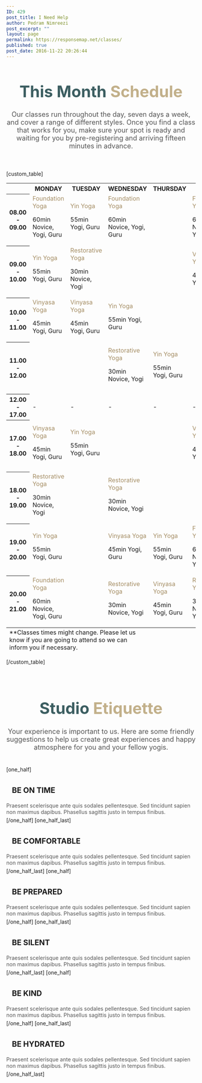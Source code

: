```yaml
---
ID: 429
post_title: I Need Help
author: Pedram Nimreezi
post_excerpt: ""
layout: page
permalink: https://responsemap.net/classes/
published: true
post_date: 2016-11-22 20:26:44
---
```

<style>table.custom-table td { border-right: 1px solid #fff; } table.custom-table th { vertical-align: middle; } table.custom-table th, table.custom-table th p { text-align: center; } /* Mobile Screen ( smaller than 780px )*/ @media screen and (max-width: 780px) { table.custom-table tr:first-child th { display: none; } table.custom-table td { display: block; } table.custom-table th, table.custom-table td::before { display: block; font-size: 16px; font-style: italic; } table.custom-table tfoot td::before { display: none; } table.custom-table th, table.custom-table th p, table.custom-table td, table.custom-table td p { text-align: center; } table.custom-table th { padding-top: 30px; padding-bottom: 25px; } table.custom-table th, table.custom-table th p { font-size: 18px; } table.custom-table td:nth-of-type(1)::before { content: "MONDAY"; } table.custom-table td:nth-of-type(2)::before { content: "TUESDAY"; } table.custom-table td:nth-of-type(3)::before { content: "WEDNESDAY"; } table.custom-table td:nth-of-type(4)::before { content: "THURSDAY"; } table.custom-table td:nth-of-type(5)::before { content: "FRIDAY"; } table.custom-table td:nth-of-type(6)::before { content: "SATURDAY";  } table.custom-table td:nth-of-type(7)::before { content: "SUNDAY"; } table.custom-table tbody tr:hover td { background-color: #F2F2F2; }}</style>
<div style="text-align: center;">
<h3 style="margin: 60px 0 25px 0;"><span style="font-size: 42px; color: #3c5e61; line-height: 1.2; font-weight: bold;">This Month <span style="color: #c2b08a;">Schedule</span></span></h3>
<div style="margin-bottom: 55px;"><span style="font-size: 18px; color: #555555;">Our classes run throughout the day, seven days a week, and cover a range of different styles. Once you find a class that works for you, make sure your spot is ready and waiting for you by pre-registering and arriving fifteen minutes in advance.</span></div>
</div>
[custom_table]
<table width="100%">
<tbody>
<tr>
<th></th>
<th><strong>MONDAY</strong></th>
<th><strong>TUESDAY</strong></th>
<th><strong>WEDNESDAY</strong></th>
<th><strong>THURSDAY</strong></th>
<th><strong>FRIDAY</strong></th>
<th><strong>SATURDAY</strong></th>
<th><strong>SUNDAY</strong></th>
</tr>
<tr>
<th><strong>08.00 - 09.00</strong></th>
<td><span style="color: #a58e65;">Foundation Yoga</span>

<i class="fa fa-clock-o" style="color: #3c5e61;"><!-- icon --></i> 60min
<i class="fa fa-flag" style="color: #3c5e61;"><!-- icon --></i> Novice, Yogi, Guru</td>
<td><span style="color: #a58e65;">Yin Yoga</span>

<i class="fa fa-clock-o" style="color: #3c5e61;"><!-- icon --></i> 55min
<i class="fa fa-flag" style="color: #3c5e61;"><!-- icon --></i> Yogi, Guru</td>
<td><span style="color: #a58e65;">Foundation Yoga</span>

<i class="fa fa-clock-o" style="color: #3c5e61;"><!-- icon --></i> 60min
<i class="fa fa-flag" style="color: #3c5e61;"><!-- icon --></i> Novice, Yogi, Guru</td>
<td></td>
<td><span style="color: #a58e65;">Foundation Yoga</span>

<i class="fa fa-clock-o" style="color: #3c5e61;"><!-- icon --></i> 60min
<i class="fa fa-flag" style="color: #3c5e61;"><!-- icon --></i> Novice, Yogi, Guru</td>
<td></td>
<td><span style="color: #a58e65;">Foundation Yoga</span>

<i class="fa fa-clock-o" style="color: #3c5e61;"><!-- icon --></i> 60min
<i class="fa fa-flag" style="color: #3c5e61;"><!-- icon --></i> Novice, Yogi, Guru</td>
</tr>
<tr>
<th><strong>09.00 - 10.00</strong></th>
<td><span style="color: #a58e65;">Yin Yoga</span>

<i class="fa fa-clock-o" style="color: #3c5e61;"><!-- icon --></i> 55min
<i class="fa fa-flag" style="color: #3c5e61;"><!-- icon --></i> Yogi, Guru</td>
<td><span style="color: #a58e65;">Restorative Yoga</span>

<i class="fa fa-clock-o" style="color: #3c5e61;"><!-- icon --></i> 30min
<i class="fa fa-flag" style="color: #3c5e61;"><!-- icon --></i> Novice, Yogi</td>
<td></td>
<td></td>
<td><span style="color: #a58e65;">Vinyasa Yoga</span>

<i class="fa fa-clock-o" style="color: #3c5e61;"><!-- icon --></i> 45min
<i class="fa fa-flag" style="color: #3c5e61;"><!-- icon --></i> Yogi, Guru</td>
<td><span style="color: #a58e65;">Restorative Yoga</span>

<i class="fa fa-clock-o" style="color: #3c5e61;"><!-- icon --></i> 30min
<i class="fa fa-flag" style="color: #3c5e61;"><!-- icon --></i> Novice, Yogi</td>
<td></td>
</tr>
<tr>
<th><strong>10.00 - 11.00</strong></th>
<td><span style="color: #a58e65;">Vinyasa Yoga</span>

<i class="fa fa-clock-o" style="color: #3c5e61;"><!-- icon --></i> 45min
<i class="fa fa-flag" style="color: #3c5e61;"><!-- icon --></i> Yogi, Guru</td>
<td><span style="color: #a58e65;">Vinyasa Yoga</span>

<i class="fa fa-clock-o" style="color: #3c5e61;"><!-- icon --></i> 45min
<i class="fa fa-flag" style="color: #3c5e61;"><!-- icon --></i> Yogi, Guru</td>
<td><span style="color: #a58e65;">Yin Yoga</span>

<i class="fa fa-clock-o" style="color: #3c5e61;"><!-- icon --></i> 55min
<i class="fa fa-flag" style="color: #3c5e61;"><!-- icon --></i> Yogi, Guru</td>
<td></td>
<td></td>
<td></td>
<td><span style="color: #a58e65;">Yin Yoga</span>

<i class="fa fa-clock-o" style="color: #3c5e61;"><!-- icon --></i> 55min
<i class="fa fa-flag" style="color: #3c5e61;"><!-- icon --></i> Yogi, Guru</td>
</tr>
<tr>
<th><strong>11.00 - 12.00</strong></th>
<td></td>
<td></td>
<td><span style="color: #a58e65;">Restorative Yoga</span>

<i class="fa fa-clock-o" style="color: #3c5e61;"><!-- icon --></i> 30min
<i class="fa fa-flag" style="color: #3c5e61;"><!-- icon --></i> Novice, Yogi</td>
<td><span style="color: #a58e65;">Yin Yoga</span>

<i class="fa fa-clock-o" style="color: #3c5e61;"><!-- icon --></i> 55min
<i class="fa fa-flag" style="color: #3c5e61;"><!-- icon --></i> Yogi, Guru</td>
<td></td>
<td><span style="color: #a58e65;">Restorative Yoga</span>

<i class="fa fa-clock-o" style="color: #3c5e61;"><!-- icon --></i> 30min
<i class="fa fa-flag" style="color: #3c5e61;"><!-- icon --></i> Novice, Yogi</td>
<td></td>
</tr>
<tr>
<th><strong>12.00 - 17.00</strong></th>
<td>-</td>
<td>-</td>
<td>-</td>
<td>-</td>
<td>-</td>
<td>-</td>
<td>-</td>
</tr>
<tr>
<th><strong>17.00 - 18.00</strong></th>
<td><span style="color: #a58e65;">Vinyasa Yoga</span>

<i class="fa fa-clock-o" style="color: #3c5e61;"><!-- icon --></i> 45min
<i class="fa fa-flag" style="color: #3c5e61;"><!-- icon --></i> Yogi, Guru</td>
<td><span style="color: #a58e65;">Yin Yoga</span>

<i class="fa fa-clock-o" style="color: #3c5e61;"><!-- icon --></i> 55min
<i class="fa fa-flag" style="color: #3c5e61;"><!-- icon --></i> Yogi, Guru</td>
<td></td>
<td></td>
<td><span style="color: #a58e65;">Vinyasa Yoga</span>

<i class="fa fa-clock-o" style="color: #3c5e61;"><!-- icon --></i> 45min
<i class="fa fa-flag" style="color: #3c5e61;"><!-- icon --></i> Yogi, Guru</td>
<td></td>
<td><span style="color: #a58e65;">Restorative Yoga</span>

<i class="fa fa-clock-o" style="color: #3c5e61;"><!-- icon --></i> 30min
<i class="fa fa-flag" style="color: #3c5e61;"><!-- icon --></i> Novice, Yogi</td>
</tr>
<tr>
<th><strong>18.00 - 19.00</strong></th>
<td><span style="color: #a58e65;">Restorative Yoga</span>

<i class="fa fa-clock-o" style="color: #3c5e61;"><!-- icon --></i> 30min
<i class="fa fa-flag" style="color: #3c5e61;"><!-- icon --></i> Novice, Yogi</td>
<td></td>
<td><span style="color: #a58e65;">Restorative Yoga</span>

<i class="fa fa-clock-o" style="color: #3c5e61;"><!-- icon --></i> 30min
<i class="fa fa-flag" style="color: #3c5e61;"><!-- icon --></i> Novice, Yogi</td>
<td></td>
<td></td>
<td><span style="color: #a58e65;">Vinyasa Yoga</span>

<i class="fa fa-clock-o" style="color: #3c5e61;"><!-- icon --></i> 45min
<i class="fa fa-flag" style="color: #3c5e61;"><!-- icon --></i> Yogi, Guru</td>
<td><span style="color: #a58e65;">Yin Yoga</span>

<i class="fa fa-clock-o" style="color: #3c5e61;"><!-- icon --></i> 55min
<i class="fa fa-flag" style="color: #3c5e61;"><!-- icon --></i> Yogi, Guru</td>
</tr>
<tr>
<th><strong>19.00 - 20.00</strong></th>
<td><span style="color: #a58e65;">Yin Yoga</span>

<i class="fa fa-clock-o" style="color: #3c5e61;"><!-- icon --></i> 55min
<i class="fa fa-flag" style="color: #3c5e61;"><!-- icon --></i> Yogi, Guru</td>
<td></td>
<td><span style="color: #a58e65;">Vinyasa Yoga</span>

<i class="fa fa-clock-o" style="color: #3c5e61;"><!-- icon --></i> 45min
<i class="fa fa-flag" style="color: #3c5e61;"><!-- icon --></i> Yogi, Guru</td>
<td><span style="color: #a58e65;">Yin Yoga</span>

<i class="fa fa-clock-o" style="color: #3c5e61;"><!-- icon --></i> 55min
<i class="fa fa-flag" style="color: #3c5e61;"><!-- icon --></i> Yogi, Guru</td>
<td><span style="color: #a58e65;">Foundation Yoga</span>

<i class="fa fa-clock-o" style="color: #3c5e61;"><!-- icon --></i> 60min
<i class="fa fa-flag" style="color: #3c5e61;"><!-- icon --></i> Novice, Yogi, Guru</td>
<td><span style="color: #a58e65;">Vinyasa Yoga</span>

<i class="fa fa-clock-o" style="color: #3c5e61;"><!-- icon --></i> 45min
<i class="fa fa-flag" style="color: #3c5e61;"><!-- icon --></i> Yogi, Guru</td>
<td></td>
</tr>
<tr>
<th><strong>20.00 - 21.00</strong></th>
<td><span style="color: #a58e65;">Foundation Yoga</span>

<i class="fa fa-clock-o" style="color: #3c5e61;"><!-- icon --></i> 60min
<i class="fa fa-flag" style="color: #3c5e61;"><!-- icon --></i> Novice, Yogi, Guru</td>
<td></td>
<td><span style="color: #a58e65;">Restorative Yoga</span>

<i class="fa fa-clock-o" style="color: #3c5e61;"><!-- icon --></i> 30min
<i class="fa fa-flag" style="color: #3c5e61;"><!-- icon --></i> Novice, Yogi</td>
<td><span style="color: #a58e65;">Vinyasa Yoga</span>

<i class="fa fa-clock-o" style="color: #3c5e61;"><!-- icon --></i> 45min
<i class="fa fa-flag" style="color: #3c5e61;"><!-- icon --></i> Yogi, Guru</td>
<td><span style="color: #a58e65;">Restorative Yoga</span>

<i class="fa fa-clock-o" style="color: #3c5e61;"><!-- icon --></i> 30min
<i class="fa fa-flag" style="color: #3c5e61;"><!-- icon --></i> Novice, Yogi</td>
<td><span style="color: #a58e65;">Vinyasa Yoga</span>

<i class="fa fa-clock-o" style="color: #3c5e61;"><!-- icon --></i> 45min
<i class="fa fa-flag" style="color: #3c5e61;"><!-- icon --></i> Yogi, Guru</td>
<td><span style="color: #a58e65;">Restorative Yoga</span>

<i class="fa fa-clock-o" style="color: #3c5e61;"><!-- icon --></i> 30min
<i class="fa fa-flag" style="color: #3c5e61;"><!-- icon --></i> Novice, Yogi</td>
</tr>
</tbody>
<tfoot>
<tr>
<td colspan="4">**Classes times might change. Please let us know if you are going to attend so we can inform you if necessary.</td>
</tr>
</tfoot>
</table>
[/custom_table]
<div id="responsive" style="text-align: center;">
<h4 style="margin: 90px 0 25px 0;"><span style="font-size: 42px; color: #3c5e61; line-height: 1.2; font-weight: bold;">Studio <span style="color: #c2b08a;">Etiquette</span></span></h4>
<div style="margin-bottom: 40px;"><span style="font-size: 18px; color: #555555;">Your experience is important to us. Here are some friendly suggestions to help us create great experiences and happy atmosphere for you and your fellow yogis.</span></div>
</div>
[one_half]
<h4 style="margin: 35px 0 0;"><i class="fa fa-clock-o" style="color: #3c5e61; font-size: 1.2em;"><!-- icon --></i> <span style="font-size: 20px; margin-left: 15px;">BE ON TIME</span></h4>
<div style="margin: 20px 0 5px; color: #555555;">Praesent scelerisque ante quis sodales pellentesque. Sed tincidunt sapien non maximus dapibus. Phasellus sagittis justo in tempus finibus.</div>
[/one_half]
[one_half_last]
<h4 style="margin: 35px 0 0;"><i class="fa fa-child" style="color: #3c5e61; font-size: 1.2em;"><!-- icon --></i> <span style="font-size: 20px; margin-left: 15px;">BE COMFORTABLE</span></h4>
<div style="margin: 20px 0 5px; color: #555555;">Praesent scelerisque ante quis sodales pellentesque. Sed tincidunt sapien non maximus dapibus. Phasellus sagittis justo in tempus finibus.</div>
[/one_half_last]
[one_half]
<h4 style="margin: 35px 0 0;"><i class="fa fa-check" style="color: #3c5e61; font-size: 1.2em;"><!-- icon --></i> <span style="font-size: 20px; margin-left: 15px;">BE PREPARED</span></h4>
<div style="margin: 20px 0 5px; color: #555555;">Praesent scelerisque ante quis sodales pellentesque. Sed tincidunt sapien non maximus dapibus. Phasellus sagittis justo in tempus finibus.</div>
[/one_half]
[one_half_last]
<h4 style="margin: 35px 0 0;"><i class="fa fa-bell-slash-o" style="color: #3c5e61; font-size: 1.2em;"><!-- icon --></i> <span style="font-size: 20px; margin-left: 15px;">BE SILENT</span></h4>
<div style="margin: 20px 0 5px; color: #555555;">Praesent scelerisque ante quis sodales pellentesque. Sed tincidunt sapien non maximus dapibus. Phasellus sagittis justo in tempus finibus.</div>
[/one_half_last]
[one_half]
<h4 style="margin: 35px 0 0;"><i class="fa fa-comment" style="color: #3c5e61; font-size: 1.2em;"><!-- icon --></i> <span style="font-size: 20px; margin-left: 15px;">BE KIND</span></h4>
<div style="margin: 20px 0 5px; color: #555555;">Praesent scelerisque ante quis sodales pellentesque. Sed tincidunt sapien non maximus dapibus. Phasellus sagittis justo in tempus finibus.</div>
[/one_half]
[one_half_last]
<h4 style="margin: 35px 0 0;"><i class="fa fa-coffee" style="color: #3c5e61; font-size: 1.2em;"><!-- icon --></i> <span style="font-size: 20px; margin-left: 15px;">BE HYDRATED</span></h4>
<div style="margin: 20px 0 5px; color: #555555;">Praesent scelerisque ante quis sodales pellentesque. Sed tincidunt sapien non maximus dapibus. Phasellus sagittis justo in tempus finibus.</div>
[/one_half_last]
<div style="margin-bottom: 80px;"></div>